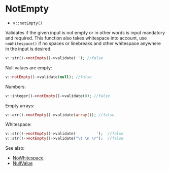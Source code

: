 # NotEmpty

- `v::notEmpty()`

Validates if the given input is not empty or in other words is input mandatory and
required. This function also takes whitespace into account, use `noWhitespace()`
if no spaces or linebreaks and other whitespace anywhere in the input is desired.

```php
v::str()->notEmpty()->validate(''); //false
```

Null values are empty:

```php
v::notEmpty()->validate(null); //false
```

Numbers:

```php
v::integer()->notEmpty()->validate(0); //false
```

Empty arrays:

```php
v::arr()->notEmpty()->validate(array()); //false
```

Whitespace:

```php
v::str()->notEmpty()->validate('        ');  //false
v::str()->notEmpty()->validate("\t \n \r");  //false
```

See also:

  * [NoWhitespace](NoWhitespace.md)
  * [NullValue](NullValue.md)
